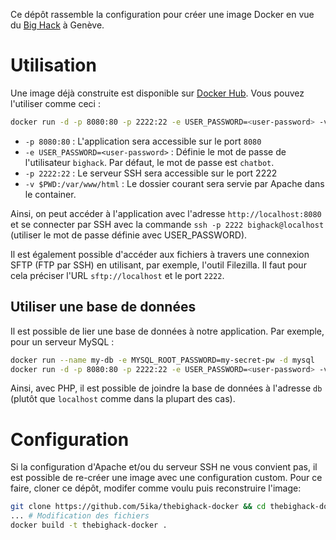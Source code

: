 Ce dépôt rassemble la configuration pour créer une image Docker en vue du [Big Hack](https://www.creageneve.com/evenement/the-big-hack/) à Genève.

# Utilisation
Une image déjà construite est disponible sur [Docker Hub](https://hub.docker.com/r/5ika/thebighack/). Vous pouvez l'utiliser comme ceci :

```bash
docker run -d -p 8080:80 -p 2222:22 -e USER_PASSWORD=<user-password> -v $PWD:/var/www/html 5ika/thebighack
```

- `-p 8080:80` : L'application sera accessible sur  le port `8080`
- `-e USER_PASSWORD=<user-password>` : Définie le mot de passe de l'utilisateur `bighack`. Par défaut, le mot de passe est `chatbot`.
- `-p 2222:22` : Le serveur SSH sera accessible sur le port 2222
- `-v $PWD:/var/www/html` : Le dossier courant sera servie par Apache dans le container.

Ainsi, on peut accéder à l'application avec l'adresse `http://localhost:8080` et se connecter par SSH avec la commande `ssh -p 2222 bighack@localhost` (utiliser le mot de passe définie avec USER_PASSWORD).

Il est également possible d'accéder aux fichiers à travers une connexion SFTP (FTP par SSH) en utilisant, par exemple, l'outil Filezilla. Il faut pour cela préciser l'URL `sftp://localhost` et le port `2222`.

## Utiliser une base de données

Il est possible de lier une base de données à notre application. Par exemple, pour un serveur MySQL :

```bash
docker run --name my-db -e MYSQL_ROOT_PASSWORD=my-secret-pw -d mysql
docker run -d -p 8080:80 -p 2222:22 -e USER_PASSWORD=<user-password> -v --link my-db:db $PWD:/var/www/html 5ika/thebighack
```

Ainsi, avec PHP, il est possible de joindre la base de données à l'adresse `db` (plutôt que `localhost` comme dans la plupart des cas).

# Configuration

Si la configuration d'Apache et/ou du serveur SSH ne vous convient pas, il est possible de re-créer une image avec une configuration custom. Pour ce faire, cloner ce dépôt, modifer comme voulu puis reconstruire l'image:

```bash
git clone https://github.com/5ika/thebighack-docker && cd thebighack-docker
... # Modification des fichiers
docker build -t thebighack-docker .
```

